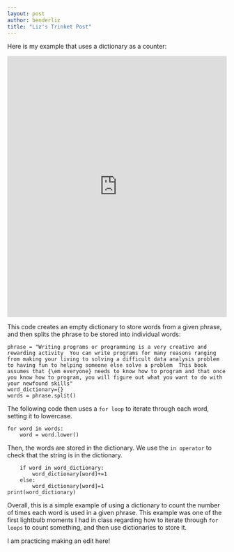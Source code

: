 ```yaml
---
layout: post
author: benderliz
title: "Liz's Trinket Post"
---
```


Here is my example that uses a dictionary as a counter:

<iframe src="https://trinket.io/embed/python/b129d32d14" width="100%" height="600" frameborder="0" marginwidth="0" marginheight="0" allowfullscreen></iframe>

This code creates an empty dictionary to store words from a given phrase, and then splits the phrase to be stored into individual words:
```
phrase = "Writing programs or programming is a very creative and rewarding activity  You can write programs for many reasons ranging from making your living to solving a difficult data analysis problem to having fun to helping someone else solve a problem  This book assumes that {\em everyone} needs to know how to program and that once you know how to program, you will figure out what you want to do with your newfound skills"
word_dictionary={}
words = phrase.split()
```
The following code then uses a ``for loop`` to iterate through each word, setting it to lowercase.
```
for word in words:
    word = word.lower()
```
Then, the words are stored in the dictionary. We use the ``in operator`` to check that the string is in the dictionary.
```
    if word in word_dictionary:
        word_dictionary[word]+=1
    else:
        word_dictionary[word]=1
print(word_dictionary)
```
Overall, this is a simple example of using a dictionary to count the number of times each word is used in a given phrase. This example was one of the first lightbulb moments I had in class regarding how to iterate through ``for loops`` to count something, and then use dictionaries to store it.

I am practicing making an edit here!
